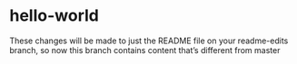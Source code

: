 # hello-world

These changes will be made to just the README file on your readme-edits branch, so now this branch contains content that’s different from master

